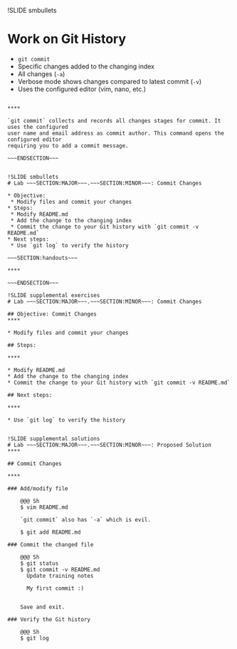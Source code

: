 !SLIDE smbullets
# Work on Git History

* `git commit`
 * Specific changes added to the changing index
 * All changes (`-a`)
* Verbose mode shows changes compared to latest commit (`-v`)
* Uses the configured editor (vim, nano, etc.)

~~~SECTION:handouts~~~

****

`git commit` collects and records all changes stages for commit. It uses the configured
user name and email address as commit author. This command opens the configured editor
requiring you to add a commit message.

~~~ENDSECTION~~~


!SLIDE smbullets
# Lab ~~~SECTION:MAJOR~~~.~~~SECTION:MINOR~~~: Commit Changes

* Objective:
 * Modify files and commit your changes
* Steps:
 * Modify README.md
 * Add the change to the changing index
 * Commit the change to your Git history with `git commit -v README.md`
* Next steps:
 * Use `git log` to verify the history

~~~SECTION:handouts~~~

****

~~~ENDSECTION~~~

!SLIDE supplemental exercises
# Lab ~~~SECTION:MAJOR~~~.~~~SECTION:MINOR~~~: Commit Changes

## Objective: Commit Changes
****

* Modify files and commit your changes

## Steps:

****

* Modify README.md
* Add the change to the changing index
* Commit the change to your Git history with `git commit -v README.md`

## Next steps:

****

* Use `git log` to verify the history


!SLIDE supplemental solutions
# Lab ~~~SECTION:MAJOR~~~.~~~SECTION:MINOR~~~: Proposed Solution
****

## Commit Changes

****

### Add/modify file

    @@@ Sh
    $ vim README.md

    `git commit` also has `-a` which is evil.

    $ git add README.md

### Commit the changed file

    @@@ Sh
    $ git status
    $ git commit -v README.md
      Update training notes

      My first commit :)


    Save and exit.

### Verify the Git history

    @@@ Sh
    $ git log


